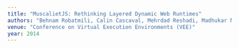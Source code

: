 ```yaml
---
title: "MuscalietJS: Rethinking Layered Dynamic Web Runtimes"
authors: "Behnam Robatmili, Calin Cascaval, Mehrdad Reshadi, Madhukar N. Kedlaya, Seth Fowler, Michael Weber, and Ben Hardekopf"
venue: "Conference on Virtual Execution Environments (VEE)"
year: 2014
---
```

